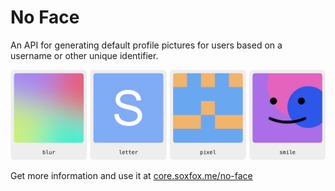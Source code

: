 # No Face

An API for generating default profile pictures for users based on a username or other unique identifier.

![four styles of default avatar generated by No Face](docs/styles.png)

Get more information and use it at [core.soxfox.me/no-face](https://core.soxfox.me/no-face)
